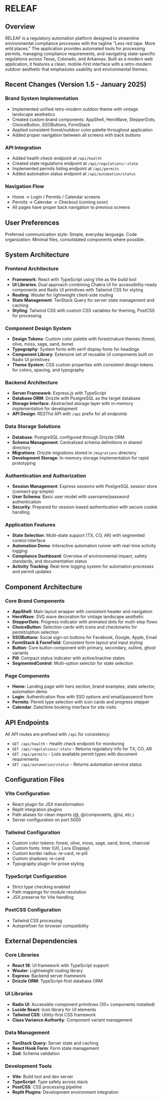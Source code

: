 # RELEAF

## Overview

RELEAF is a regulatory automation platform designed to streamline environmental compliance processes with the tagline "Less red tape. More wild places." The application provides automated tools for processing permits, managing compliance requirements, and navigating state-specific regulations across Texas, Colorado, and Arkansas. Built as a modern web application, it features a clean, mobile-first interface with a retro-modern outdoor aesthetic that emphasizes usability and environmental themes.

## Recent Changes (Version 1.5 - January 2025)

### Brand System Implementation
- Implemented unified retro-modern outdoor theme with vintage landscape aesthetics
- Created custom brand components: AppShell, HeroWave, StepperDots, ChoiceButton, SSOButtons, FormStack
- Applied consistent forest/outdoor color palette throughout application
- Added proper navigation between all screens with back buttons

### API Integration  
- Added health check endpoint at `/api/health`
- Created state regulations endpoint at `/api/regulations/:state`
- Implemented permits listing endpoint at `/api/permits`
- Added automation status endpoint at `/api/automation/status`

### Navigation Flow
- Home → Login / Permits / Calendar screens
- Permits → Calendar → Checkout (coming soon)
- All pages have proper back navigation to previous screens

## User Preferences

Preferred communication style: Simple, everyday language.
Code organization: Minimal files, consolidated components where possible.

## System Architecture

### Frontend Architecture
- **Framework**: React with TypeScript using Vite as the build tool
- **UI Libraries**: Dual approach combining Chakra UI for accessibility-ready components and Radix UI primitives with Tailwind CSS for styling
- **Routing**: Wouter for lightweight client-side routing
- **State Management**: TanStack Query for server state management and caching
- **Styling**: Tailwind CSS with custom CSS variables for theming, PostCSS for processing

### Component Design System
- **Design Tokens**: Custom color palette with forest/nature themes (forest, olive, moss, sage, sand, bone)
- **Typography**: System fonts with serif display fonts for headings
- **Component Library**: Extensive set of reusable UI components built on Radix UI primitives
- **Theme System**: CSS custom properties with consistent design tokens for colors, spacing, and typography

### Backend Architecture
- **Server Framework**: Express.js with TypeScript
- **Database ORM**: Drizzle with PostgreSQL as the target database
- **Storage Interface**: Abstracted storage layer with in-memory implementation for development
- **API Design**: RESTful API with `/api` prefix for all endpoints

### Data Storage Solutions
- **Database**: PostgreSQL configured through Drizzle ORM
- **Schema Management**: Centralized schema definitions in shared directory
- **Migrations**: Drizzle migrations stored in `/migrations` directory
- **Development Storage**: In-memory storage implementation for rapid prototyping

### Authentication and Authorization
- **Session Management**: Express sessions with PostgreSQL session store (connect-pg-simple)
- **User Schema**: Basic user model with username/password authentication
- **Security**: Prepared for session-based authentication with secure cookie handling

### Application Features
- **State Selection**: Multi-state support (TX, CO, AR) with segmented control interface
- **Automation Demo**: Interactive automation runner with real-time activity logging
- **Compliance Dashboard**: Overview of environmental impact, safety standards, and documentation status
- **Activity Tracking**: Real-time logging system for automation processes and permit updates

## Component Architecture

### Core Brand Components
- **AppShell**: Main layout wrapper with consistent header and navigation
- **HeroWave**: SVG wave decoration for vintage landscape aesthetic  
- **StepperDots**: Progress indicator with animated dots for multi-step flows
- **ChoiceButton**: Selection cards with icons and checkmarks for permit/option selection
- **SSOButtons**: Social sign-on buttons for Facebook, Google, Apple, Email
- **FormStack & FormField**: Consistent form layout and input styling
- **Button**: Core button component with primary, secondary, outline, ghost variants
- **Pill**: Compact status indicator with active/inactive states
- **SegmentedControl**: Multi-option selector for state selection

### Page Components
- **Home**: Landing page with hero section, brand examples, state selector, automation demo
- **Login**: Authentication flow with SSO options and email/password form
- **Permits**: Permit type selection with icon cards and progress stepper
- **Calendar**: Date/time booking interface for site visits

## API Endpoints

All API routes are prefixed with `/api` for consistency:

- `GET /api/health` - Health check endpoint for monitoring
- `GET /api/regulations/:state` - Returns regulatory info for TX, CO, AR
- `GET /api/permits` - Lists available permit types with document requirements  
- `GET /api/automation/status` - Returns automation service status

## Configuration Files

### Vite Configuration
- React plugin for JSX transformation
- Replit integration plugins
- Path aliases for clean imports (@, @/components, @/ui, etc.)
- Server configuration on port 5000

### Tailwind Configuration  
- Custom color tokens: forest, olive, moss, sage, sand, bone, charcoal
- Custom fonts: Inter (UI), Lora (Display)
- Custom border radius: re-card, re-pill
- Custom shadows: re-card
- Typography plugin for prose styling

### TypeScript Configuration
- Strict type checking enabled
- Path mappings for module resolution
- JSX preserve for Vite handling

### PostCSS Configuration
- Tailwind CSS processing
- Autoprefixer for browser compatibility

## External Dependencies

### Core Libraries
- **React 18**: UI framework with TypeScript support
- **Wouter**: Lightweight routing library
- **Express**: Backend server framework
- **Drizzle ORM**: TypeScript-first database ORM

### UI Libraries  
- **Radix UI**: Accessible component primitives (30+ components installed)
- **Lucide React**: Icon library for UI elements
- **Tailwind CSS**: Utility-first CSS framework
- **Class Variance Authority**: Component variant management

### Data Management
- **TanStack Query**: Server state and caching
- **React Hook Form**: Form state management
- **Zod**: Schema validation

### Development Tools
- **Vite**: Build tool and dev server
- **TypeScript**: Type safety across stack
- **PostCSS**: CSS processing pipeline
- **Replit Plugins**: Development environment integration
